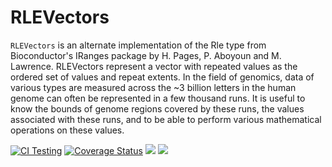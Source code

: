 # RLEVectors

`RLEVectors` is an alternate implementation of the Rle type from
Bioconductor's IRanges package by H. Pages, P. Aboyoun and
M. Lawrence. RLEVectors represent a vector with repeated values as the
ordered set of values and repeat extents. In the field of genomics,
data of various types are  measured across the ~3 billion letters in
the human genome can often be represented in a few thousand runs. It
is useful to know the bounds of genome regions covered by these runs,
the values associated with these runs, and to be able to perform
various mathematical operations on these values.

[![CI Testing](https://github.com/phaverty/RLEVectors.jl/workflows/CI/badge.svg)](https://github.com/phaverty/RLEVectors.jl/actions?query=workflow%3ACI+branch%3Amain)
[![Coverage Status](https://codecov.io/github/phaverty/RLEVectors.jl/coverage.svg?branch=master)](https://codecov.io/github/phaverty/RLEVectors.jl?branch=master)
[![](https://img.shields.io/badge/docs-latest-blue.svg)](https://phaverty.github.io/RLEVectors.jl/latest)
[![](https://img.shields.io/badge/docs-stable-blue.svg)](https://phaverty.github.io/RLEVectors.jl/stable)
